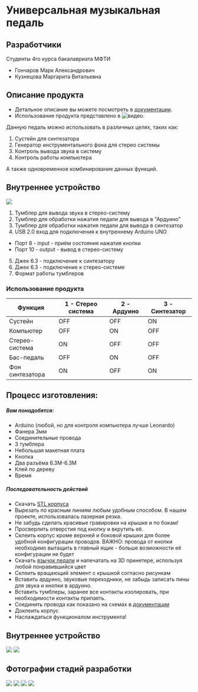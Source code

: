 # Универсальная музыкальная педаль

## Разработчики

Студенты 4го курса бакалавриата МФТИ

* Гончаров Марк Александрович
* Кузнецова Маргарита Витальевна

## Описание продукта

* Детальное описание вы можете посмотреть в [документации](Description.pdf).
* Использование продукта представлено в ![видео](https://disk.yandex.ru/i/w0QsdsulJlbG0w).

Данную педаль можно использовать в различных целях, таких как:

1. Сустейн для синтезатора
2. Генератор инструментального фона для стерео системы
3. Контроль вывода звука в систему
4. Контроль работы компьютера 

А также одновременное комбинирование данных функций.

## Внутреннее устройство

![](back.jpg)

1. Тумблер для вывода звука в стерео-систему
2. Тумблер для обработки нажатия педали для вывода в "Ардуино"
3. Тумблер для обработки нажатия педали для вывода в синтезатор
4. USB 2.0 вход для подключения к внутреннему Arduino UNO
* Порт 8 - input - приём состояния нажатия кнопки
* Порт 10 - output - вывод в стерео-систему
5. Джек 6.3 - подключение к синтезатору
6. Джек 6.3 - подключение к стерео-системе
7. Формат работы тумблеров

### Использование продукта

| Функция | 1 - Стерео система | 2 - Ардуино | 3 - Синтезатор | 
|----------|----------|----------|----------|
| Сустейн | OFF | OFF | ON | 
| Компьютер | OFF | ON | OFF | 
| Стерео-система | ON |OFF | OFF | 
| Бас-педаль | OFF | ON | OFF | 
| Фон синтезатора  | ON | OFF | ON | 

## Процесс изготовления:

##### Вам понадобятся:
* Arduino (любой, но для контроля компьютера лучше Leonardo)
* Фанера 3мм
* Соединительные провода
* 3 тумблера
* Небольшая макетная плата
* Кнопка
* Два разъёма 6.3M-6.3M
* Клей по дереву
* Время

##### Последовательность действий
* Скачать [STL корпуса](Pedal_v2.STL)
* Вырезать по красным линиям любым удобным способом. В нашем проекте, использовалась лазерная резка.
* Не забудь сделать красивые гравировки на крышке и по бокам!
* Просверлить отверстия под кнопку и вкрутить её.
* Склеить корпус кроме верхней и боковой крышки для более удобной конфигурации проводов. ВАЖНО: провода от кнопки необходимо вытащить в главный ящик - больше возможности её конфигурации не будет
* Скачать [язычок педали](tube_v2.STL) и напечатать на 3D принетере, используя любой понравившийся цвет
* Склеить вращающий элемент с крышкой согласно рисункам
* Вставить ардуино, звуковые переходники, не забыдь записать пины для звука и кнопки в ардуино.
* Вставить тумблеры, заранее все контакты изолировать, при необходимости контакты припаять.
* Соединить провода как показано на схемах в [документации](Description.pdf)
* Доклеить корпус
* Наслаждаться функционалом инструмента!

## Внутреннее устройство

![](inside.jpg)
![](inside2.jpg)

## Фотографии стадий разработки

![](old4.jpg)
![](old3.jpg)
![](old2.jpg)
![](old1.jpg)

